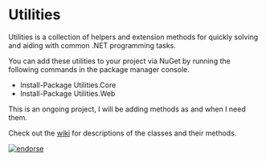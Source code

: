 Utilities
=========

Utilities is a collection of helpers and extension methods for quickly solving and aiding with common .NET programming tasks.

You can add these utilities to your project via NuGet by running the following commands in the package manager console. 

- Install-Package Utilities.Core
- Install-Package Utilities.Web

This is an ongoing project, I will be adding methods as and when I need them.

Check out the [wiki](https://github.com/DamianMullins/Utilities/wiki) for descriptions of the classes and their methods.

[![endorse](https://api.coderwall.com/djmelonz/endorsecount.png)](https://coderwall.com/djmelonz)
